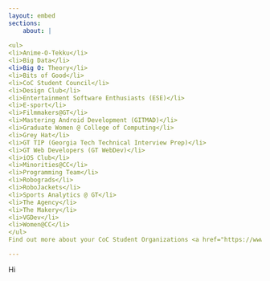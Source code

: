 ```yaml
---
layout: embed
sections:
    about: |
    
<ul>
<li>Anime-O-Tekku</li>
<li>Big Data</li>
<li>Big O: Theory</li>
<li>Bits of Good</li>
<li>CoC Student Council</li>
<li>Design Club</li>
<li>Entertainment Software Enthusiasts (ESE)</li>
<li>E-sport</li>
<li>Filmmakers@GT</li>
<li>Mastering Android Development (GITMAD)</li>
<li>Graduate Women @ College of Computing</li>
<li>Grey Hat</li>
<li>GT TIP (Georgia Tech Technical Interview Prep)</li>
<li>GT Web Developers (GT WebDev)</li>
<li>iOS Club</li>
<li>Minorities@CC</li>
<li>Programming Team</li>
<li>Robograds</li>
<li>RoboJackets</li>
<li>Sports Analytics @ GT</li>
<li>The Agency</li>
<li>The Makery</li>
<li>VGDev</li>
<li>Women@CC</li>
</ul>
Find out more about your CoC Student Organizations <a href="https://www.cc.gatech.edu/content/student-organizations">here</a>.

---
```

Hi

